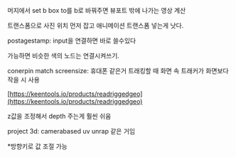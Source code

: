 머지에서 set b box to를 b로 바꿔주면 뷰포트 밖에 나가는 영상 계산 

트랜스폼으로 사진 위치 먼저 잡고 애니메이션 트랜스폼 넣는게 낫다.

postagestamp: input을 연결하면 바로 쓸수있다

가능하면 비슷한 색의 노드는 연결시켜쓰기.

conerpin match screensize: 휴대폰 같은거 트래킹할 때 화면 속 트래커가 화면보다 작을 시 사용

[https://keentools.io/products/readriggedgeo](https://keentools.io/products/readriggedgeo)

z값을 조정해서 depth 주는게 훨씬 쉬움

project 3d: camerabased uv unrap 같은 거임

*방향키로  값 조절 가능
